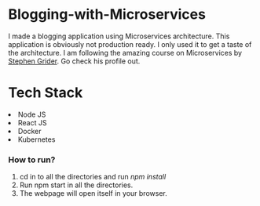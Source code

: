 # Blogging-with-Microservices

I made a blogging application using Microservices architecture. This application is obviously not production ready. I only used it to get a taste of the architecture. I am following the amazing course on Microservices by <a href="https://github.com/StephenGrider">Stephen Grider</a>. Go check his profile out.

# Tech Stack
<li>Node JS</li>
<li>React JS</li>
<li>Docker</li>
<li>Kubernetes</li>

### How to run?
1. cd in to all the directories and run *npm install*
2. Run npm start in all the directories.
3. The webpage will open itself in your browser.
